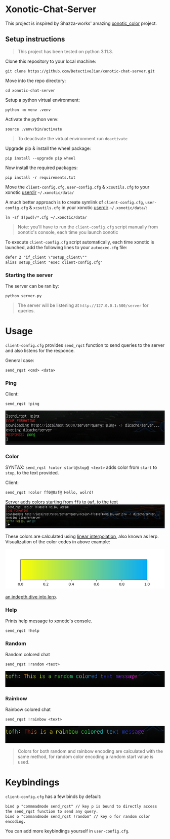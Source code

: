 # Xonotic-Chat-Server

This project is inspired by Shazza-works' amazing [xonotic_color](https://github.com/shazza-works/xonotic_colour) project.

## Setup instructions

>This project has been tested on python 3.11.3.

Clone this repository to your local machine:
```
git clone https://github.com/DetectiveJian/xonotic-chat-server.git
```

Move into the repo directory:
```
cd xonotic-chat-server
```

Setup a python virtual environment:
```
python -m venv .venv
```

Activate the python venv:
```
source .venv/bin/activate
```
>To deactivate the virtual environment run `deactivate`

Upgrade pip & install the wheel package:
```
pip install --upgrade pip wheel
```

Now install the required packages:
```
pip install -r requirements.txt
```

Move the `client-config.cfg`, `user-config.cfg` & `xcsutils.cfg` to your xonotic [userdir](https://xonotic.org/faq/#what-is-the-difference-between-the-config-and-install-directories) `~/.xonotic/data/`

A much better approach is to create symlink of `client-config.cfg`, `user-config.cfg` & `xcsutils.cfg` in your xonotic [userdir](https://xonotic.org/faq/#what-is-the-difference-between-the-config-and-install-directories) `~/.xonotic/data/`:
```
ln -sf $(pwd)/*.cfg ~/.xonotic/data/
```
>Note: you'll have to run the `client-config.cfg` script manually from xonotic's console, each time you launch xonotic

To execute `client-config.cfg` script automatically, each time xonotic is launched, add the following lines to your `autoexec.cfg` file:
```
defer 2 "if_client \"setup_client\""
alias setup_client "exec client-config.cfg"
```

### Starting the server
The server can be ran by:

```
python server.py
```

>The server will be listening at `http://127.0.0.1:500/server` for queries.

# Usage
`client-config.cfg` provides `send_rqst` function to send queries to the server and also listens for the responce.

General case:
```
send_rqst <cmd> <data>
```

### Ping
Client:
```
send_rqst !ping
```

![alt text](examples/ping.png "Ping request")

### Color
SYNTAX: `send_rqst !color start@stop@ <text>` adds color from `start` to `stop`, to the text provided.

Client:
```
send_rqst !color ff0@0af@ Hello, wolrd!
```
Server adds colors starting from `ff0` to `0af`, to the text
![alt text](examples/color.png "Color request example")

These colors are calculated using [linear interpolation](https://en.wikipedia.org/wiki/Linear_interpolation), also known as lerp. Visualization of the color codes in above example:

![alt text](examples/color_interpolation_example.png)

[an indepth dive into lerp](https://youtu.be/YJB1QnEmlTs).

### Help
Prints help message to xonotic's console.
```
send_rqst !help
```
### Random
Random colored chat
```
send_rqst !random <text>
```

![alt text](examples/random_chat.png)

### Rainbow
Rainbow colored chat
```
send_rqst !rainbow <text>
```
![alt text](examples/rainbow_chat.png)

>Colors for both random and rainbow encoding are calculated with the same method, for random color encoding a random start value is used.

# Keybindings

`client-config.cfg` has a few binds by default:
```
bind p "commmadmode send_rqst" // key p is bound to directly access the send_rqst function to send any query.
bind o "commandmode send_rqst !random" // key o for random color encoding.
```
You can add more keybindings yourself in `user-config.cfg`.


